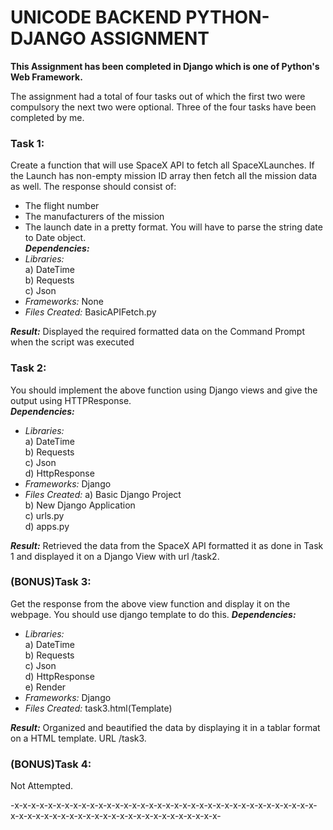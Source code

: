 # UNICODE BACKEND PYTHON-DJANGO ASSIGNMENT

**This Assignment has been completed in Django which is one of Python's Web Framework.**

The assignment had a total of four tasks out of which the first two were compulsory the next two were optional. Three of the four tasks have been completed by me.

### Task 1:
Create a function that will use ​SpaceX API​ to fetch all ​SpaceX​ Launches. If the Launch has non-empty mission ID array then fetch all the mission data as well. The ​response​ should consist of:
- The flight number
- The manufacturers of the mission
- The launch date in a pretty format. You will have to parse the string date to Date object.  <br />
***Dependencies:***
- *Libraries:*  <br /> a) DateTime  <br />
             b) Requests  <br />
             c) Json  <br />
- *Frameworks:* None  <br />
- *Files Created:* BasicAPIFetch.py  <br />

***Result:*** Displayed the required formatted data on the Command Prompt when the script was executed

### Task 2:
You should implement the above function using ​Django views​ and give the output using HTTPResponse​.  <br />
***Dependencies:***
- *Libraries:*  <br /> a) DateTime  <br />
             b) Requests  <br />
             c) Json  <br />
             d) HttpResponse  <br />
- *Frameworks:* Django  <br />
- *Files Created:* a) Basic Django Project  <br />
                 b) New Django Application  <br />
                 c) urls.py  <br />
                 d) apps.py  <br />

***Result:*** Retrieved the data from the SpaceX API formatted it as done in Task 1 and displayed it on a Django View with url /task2.

### (BONUS)Task 3:
Get the response from the above view function and display it on the webpage. You should use django template to do this.
***Dependencies:***
- *Libraries:*  <br /> a) DateTime  <br />
             b) Requests  <br />
             c) Json  <br />
             d) HttpResponse  <br />
             e) Render  <br />
- *Frameworks:* Django  <br />
- *Files Created:* task3.html(Template)  <br />

***Result:*** Organized and beautified the data by displaying it in a tablar format on a HTML template. URL /task3.

### (BONUS)Task 4:
Not Attempted.

-x-x-x-x-x-x-x-x-x-x-x-x-x-x-x-x-x-x-x-x-x-x-x-x-x-x-x-x-x-x-x-x-x-x-x-x-x-x-x-x-x-x-x-x-x-x-x-x-x-x-x-x-x-x-x-x-x-x-x-x-x-
